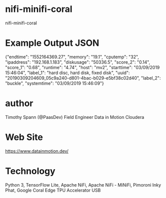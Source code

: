 # nifi-minifi-coral

nifi-minifi-coral

# Example Output JSON

{"endtime": "1552164369.27", "memory": "19.1", "cputemp": "32", "ipaddress": "192.168.1.183", "diskusage": "50336.5", "score_2": "0.14", "score_1": "0.68", "runtime": "4.74", "host": "mv2", "starttime": "03/09/2019 15:46:04", "label_1": "hard disc, hard disk, fixed disk", "uuid": "20190309204609_05c9a240-d801-4bac-b029-e5bf38c02d40", "label_2": "buckle", "systemtime": "03/09/2019 15:46:09"}


# author

Timothy Spann (@PaasDev)
Field Engineer
Data in Motion
Cloudera


# Web Site

https://www.datainmotion.dev/

# Technology

Python 3, TensorFlow Lite, Apache NiFi, Apache NiFi - MiNiFi, Pimoroni Inky Phat, Google Coral Edge TPU Accelerator USB
